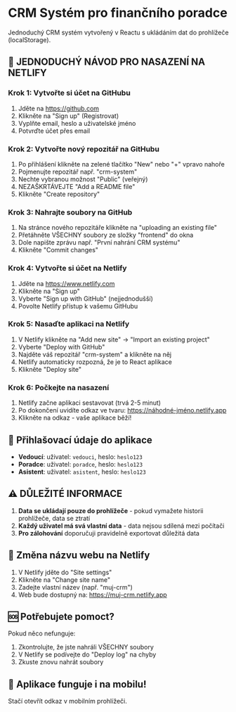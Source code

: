 # CRM Systém pro finančního poradce

Jednoduchý CRM systém vytvořený v Reactu s ukládáním dat do prohlížeče (localStorage).

## 🚀 JEDNODUCHÝ NÁVOD PRO NASAZENÍ NA NETLIFY

### Krok 1: Vytvořte si účet na GitHubu
1. Jděte na https://github.com
2. Klikněte na "Sign up" (Registrovat)
3. Vyplňte email, heslo a uživatelské jméno
4. Potvrďte účet přes email

### Krok 2: Vytvořte nový repozitář na GitHubu
1. Po přihlášení klikněte na zelené tlačítko "New" nebo "+" vpravo nahoře
2. Pojmenujte repozitář např. "crm-system" 
3. Nechte vybranou možnost "Public" (veřejný)
4. NEZAŠKRTÁVEJTE "Add a README file"
5. Klikněte "Create repository"

### Krok 3: Nahrajte soubory na GitHub
1. Na stránce nového repozitáře klikněte na "uploading an existing file"
2. Přetáhněte VŠECHNY soubory ze složky "frontend" do okna
3. Dole napište zprávu např. "První nahrání CRM systému"
4. Klikněte "Commit changes"

### Krok 4: Vytvořte si účet na Netlify
1. Jděte na https://www.netlify.com
2. Klikněte na "Sign up"
3. Vyberte "Sign up with GitHub" (nejjednodušší)
4. Povolte Netlify přístup k vašemu GitHubu

### Krok 5: Nasaďte aplikaci na Netlify
1. V Netlify klikněte na "Add new site" → "Import an existing project"
2. Vyberte "Deploy with GitHub"
3. Najděte váš repozitář "crm-system" a klikněte na něj
4. Netlify automaticky rozpozná, že je to React aplikace
5. Klikněte "Deploy site"

### Krok 6: Počkejte na nasazení
1. Netlify začne aplikaci sestavovat (trvá 2-5 minut)
2. Po dokončení uvidíte odkaz ve tvaru: https://náhodné-jméno.netlify.app
3. Klikněte na odkaz - vaše aplikace běží!

## 📝 Přihlašovací údaje do aplikace

- **Vedoucí**: uživatel: `vedouci`, heslo: `heslo123`
- **Poradce**: uživatel: `poradce`, heslo: `heslo123` 
- **Asistent**: uživatel: `asistent`, heslo: `heslo123`

## ⚠️ DŮLEŽITÉ INFORMACE

1. **Data se ukládají pouze do prohlížeče** - pokud vymažete historii prohlížeče, data se ztratí
2. **Každý uživatel má svá vlastní data** - data nejsou sdílená mezi počítači
3. **Pro zálohování** doporučuji pravidelně exportovat důležitá data

## 🔧 Změna názvu webu na Netlify

1. V Netlify jděte do "Site settings"
2. Klikněte na "Change site name"
3. Zadejte vlastní název (např. "muj-crm")
4. Web bude dostupný na: https://muj-crm.netlify.app

## 🆘 Potřebujete pomoct?

Pokud něco nefunguje:
1. Zkontrolujte, že jste nahráli VŠECHNY soubory
2. V Netlify se podívejte do "Deploy log" na chyby
3. Zkuste znovu nahrát soubory

## 📱 Aplikace funguje i na mobilu!

Stačí otevřít odkaz v mobilním prohlížeči. 